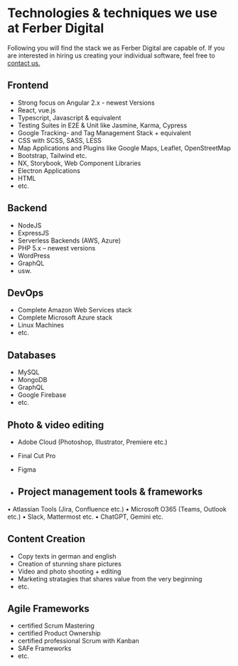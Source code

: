 # Technologies & techniques we use at Ferber Digital

Following you will find the stack we as Ferber Digital are capable of. If you are interested in hiring us creating your individual software, feel free to [contact us.](mailto:hello@ferber.digital)

## Frontend

- Strong focus on Angular 2.x - newest Versions
- React, vue.js
- Typescript, Javascript & equivalent
- Testing Suites in E2E & Unit like Jasmine, Karma, Cypress
- Google Tracking- and Tag Management Stack + equivalent
- CSS with SCSS, SASS, LESS
- Map Applications and Plugins like Google Maps, Leaflet, OpenStreetMap
- Bootstrap, Tailwind etc.
- NX, Storybook, Web Component Libraries
- Electron Applications
- HTML
- etc.

## Backend

- NodeJS
- ExpressJS
- Serverless Backends (AWS, Azure)
- PHP 5.x – newest versions
- WordPress
- GraphQL
- usw.

## DevOps

- Complete Amazon Web Services stack
- Complete Microsoft Azure stack
- Linux Machines
- etc.

## Databases

- MySQL
- MongoDB
- GraphQL
- Google Firebase
- etc.

## Photo & video editing

- Adobe Cloud (Photoshop, Illustrator, Premiere etc.)
- Final Cut Pro
- Figma

- ## Project management tools & frameworks
• Atlassian Tools (Jira, Confluence etc.)
• Microsoft O365 (Teams, Outlook etc.)
• Slack, Mattermost etc.
• ChatGPT, Gemini etc.

## Content Creation

- Copy texts in german and english
- Creation of stunning share pictures
- Video and photo shooting + editing
- Marketing stratagies that shares value from the very beginning
- etc.

## Agile Frameworks

- certified Scrum Mastering
- certified Product Ownership
- certified professional Scrum with Kanban
- SAFe Frameworks
- etc.
